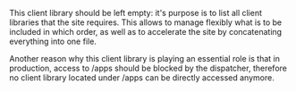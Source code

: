 
This client library should be left empty: it's purpose is to list all client libraries that the site requires. This allows to manage flexibly what is to be included in which order, as well as to accelerate the site by concatenating everything into one file.

Another reason why this client library is playing an essential role is that in production, access to /apps should be blocked by the dispatcher, therefore no client library located under /apps can be directly accessed anymore.

